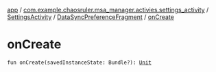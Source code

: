 [app](../../../index.md) / [com.example.chaosruler.msa_manager.activies.settings_activity](../../index.md) / [SettingsActivity](../index.md) / [DataSyncPreferenceFragment](index.md) / [onCreate](.)

# onCreate

`fun onCreate(savedInstanceState: Bundle?): `[`Unit`](https://kotlinlang.org/api/latest/jvm/stdlib/kotlin/-unit/index.html)
